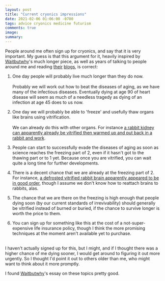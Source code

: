 ```yaml
---
layout: post
title: "Current cryonics impressions"
date: 2021-02-06 01:06:00 -0700
tags: advice cryonics medicine futurism
comments: true
image:
summary:
---
```

People around me often sign up for cryonics, and say that it is very important. My guess is that this argument for it, heavily inspired by [Waitbutwhy](https://waitbutwhy.com/2016/03/cryonics.html)'s much longer piece, as well as years of talking to people around me and reading [their](https://www.lesswrong.com/) [blogs](https://www.overcomingbias.com/), is correct:

1. One day people will probably live much longer than they do now.<br><br>Probably we will work out how to beat the diseases of aging, as we have many of the infectious diseases. Eventually dying at age 90 of heart disease will seem as much of a needless tragedy as dying of an infection at age 45 does to us now.

2. One day we will probably be able to 'freeze' and usefully thaw organs like brains using vitrification.<br><br>We can already do this with other organs. For instance [a rabbit kidney can apparently already be vitrified then warmed up and put back in a rabbit and work](https://www.ncbi.nlm.nih.gov/pmc/articles/PMC2781097/).

3. People can start to successfully evade the diseases of aging as soon as science reaches the freezing part of 2, even if it hasn't got to the thawing part or to 1 yet. Because once you are vitrified, you can wait quite a long time for further developments.

4. There is a decent chance that we are already at the freezing part of 2. For instance, [a defrosted vitrified rabbit brain apparently appeared to be in good order](https://www.rt.com/news/332074-cryonics-rabbit-brain-regenerated/), though I assume we don't know how to reattach brains to rabbits, alas.

5. The chance that we are there on the freezing is high enough that people dying soon (by our current standards of irrevivability) should generally be vitrified instead of burned or buried, if the chance to survive longer is worth the price to them.

6. You can sign up for something like this at the cost of a not-super-expensive life insurance policy, though I think the more promising techniques at the moment aren't available yet to purchase.

<br>
I haven't actually signed up for this, but I might, and if I thought there was a higher chance of me dying sooner, I would get around to figuring it out more urgently. So I thought I'd point it out to others older than me, who might want to think about it more promptly.

I found [Waitbutwhy](https://waitbutwhy.com/2016/03/cryonics.html)'s essay on these topics pretty good.
